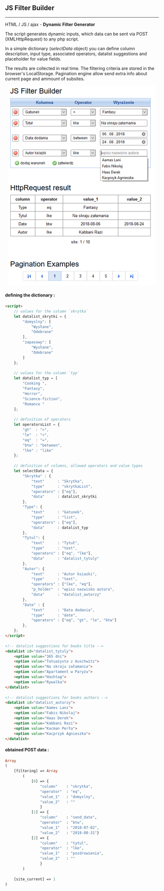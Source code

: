 ## JS Filter Builder
----
HTML / JS / ajax - **Dynamic Filter Generator**

The script generates dynamic inputs, which data can be sent via POST (XMLHttpRequest) to any php script. 

In a simple dictionary (*selectData* object) you can define column description, input type, associated operators, datalist suggestions and placeholder for value fields.

The results are collected in real time. The filtering criteria are stored in the browser's LocalStorage. Pagination engine allow send extra info about current page and ammount of subsites.

<p align="center">
  <img src="screenshot.png">
</p>




#### defining the dictionary :
```html
<script>
    // values for the column `skrytka`
    let datalist_skrytki = {
        "domyslny": [
            "Wysłane",
            "Odebrane"
        ],
        "zapasowy": [
            "Wysłane",
            "Odebrane"
        ]
    };

    // values for the column `typ`
    let datalist_typ = [
        "Cooking ",
        "Fantasy",
        "Horror",
        "Science-fiction",
        "Romance "
    ];

    // definition of operators
    let operatorsList = {
        "gt"  : ">",
        "le"  : "<",
        "eq"  : "=",
        "btw" : "between",
        "lke" : "like"
    };

    // definition of columns, allowed operators and value types
    let selectData = {
        "Skrytka" : {
            "text"      : "Skrytka",
            "type"      : "skrytkaList",
            "operators" : ["eq"],
            "data"      : datalist_skrytki
        },
        "Type": {
            "text"      : "Gatunek",
            "type"      : "list",
            "operators" : ["eq"],
            "data"      : datalist_typ
        },
        "Tytul": {
            "text"      : "Tytuł",
            "type"      : "text",
            "operators" : ["eq", "lke"],
            "data"      : "datalist_tytuly"
        },
        "Autor": {
            "text"      : "Autor ksiazki",
            "type"      : "text",
            "operators" : ["lke", "eq"],
            "p_holder"  : "wpisz nazwisko autora",
            "data"      : "datalist_autorzy"
        },
        "Date" : {
            "text"      : "Data dodania",
            "type"      : "date",
            "operators" : ["eq", "gt", "le", "btw"]
        },
    };
</script>

<!-- datalist suggestions for books title -->
<datalist id="datalist_tytuly">
    <option value="365 dni">
    <option value="Tatuażysta z Auschwitz">
    <option value="Na skraju załamania">
    <option value="Apartament w Paryżu">
    <option value="Hashtag">
    <option value="Rywalka">
</datalist>

<!-- datalist suggestions for books authors -->
<datalist id="datalist_autorzy">
    <option value="Aames Lani">
    <option value="Fabis Nikolaj">
    <option value="Haas Derek">
    <option value="Kabbani Razi">
    <option value="Kacman Perła">
    <option value="Kacprzyk Agnieszka">
</datalist>
```

#### obtained POST data : 
```php
Array
(
    [filtering] => Array
        (
            [0] => {
                "column"    : "skrytka",
                "operator"  : "eq",
                "value_1"   : "domyslny",
                "value_2"   : ""
                }
            [1] => {
                "column"    : "send_date",
                "operator"  : "btw",
                "value_1"   : "2018-07-02",
                "value_2"   : "2018-08-31"}
            [2] => {
                "column"    : "tytul",
                "operator"  : "lke",
                "value_1"   : "pozdrowienia",
                "value_2"   : ""
                }
        )

    [site_current] => 1
)
```